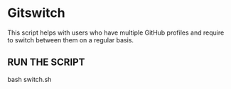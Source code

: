 # Gitswitch
This script helps with users who have multiple GitHub profiles and require to switch between them on a regular basis.  

## RUN THE SCRIPT
bash switch.sh
